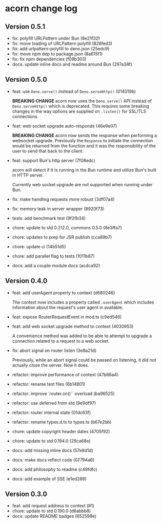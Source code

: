 # acorn change log

## Version 0.5.1

- fix: polyfill URLPattern under Bun (8e21f32)
- fix: move loading of URLPattern polyfill (828fed3)
- fix: add urlpattern-polyfill to deno.json (25edc9)
- fix: move npm dep to package.json (8a615f1)
- fix: fix npm dependencies (f09b303)
- docs: update inline docs and readme around Bun (297a38f)

## Version 0.5.0

- feat: use `Deno.serve()` instead of `Deno.serveHttp()` (014019b)

  **BREAKING CHANGE** acorn now uses the `Deno.serve()` API instead of
  `Deno.serveHttp()` which is deprecated. This requires some breaking changes in
  the way options are supplied on `.listen()` for SSL/TLS connections.

- feat: web socket upgrade auto-responds (46e9e07)

  **BREAKING CHANGE** acorn now sends the response when performing a websocket
  upgrade. Previously the `Response` to initiate the connection would be
  returned from the function and it was the responsibility of the user to send
  that back to the client.

- feat: support Bun's http server (7f08edc)

  acorn will detect if it is running in the Bun runtime and utilize Bun's built
  in HTTP server.

  Currently web socket upgrade are not supported when running under Bun.

- fix: make handling requests more robust (3df07a4)
- fix: memory leak in server wrapper (8920f73)
- tests: add benchmark test (9f2fb34)
- chore: update to std 0.212.0, commons 0.5.0 (8e3ffa7)
- chore: updates to prep for JSR publish (cca89b7)
- chore: update ci (14b51d5)
- chore: add parallel flag to tests (1011b87)
- docs: add a couple module docs (acdca92)

## Version 0.4.0

- feat: add userAgent property to context (d680246)

  The context now includes a property called `.userAgent` which includes
  information about the request's user agent in available.

- feat: expose RouterRequestEvent in mod.ts (c9ed546)

- feat: add web socket upgrade method to context (4030953)

  A convenience method was added to be able to attempt to upgrade a connection
  related to a request to a web socket.

- fix: abort signal on router listen (3e8a21d)

  Previously, while an abort signal could be passed on listening, it did not
  actually close the server. Now it does.

- refactor: improve performance of context (47b66a4)
- refactor: rename test files (6b14801)
- refactor: improve `router.on()`` overload (ba96525)
- refactor: use deferred from std (9e9df97)
- refactor: router internal state (01dc63f)
- refactor: rename types.d.ts to types.ts (b67e2bb)
- chore: update copyright header dates (4705f92)
- chore: update to std 0.194.0 (29ca68e)
- docs: add missing inline docs (57e9d1d)
- docs: make docs reflect code (07794a6)
- docs: add philosophy to readme (c49fdfc)
- docs: add example of SSE (e1ed289)

## Version 0.3.0

- feat: add request address to context (#1)
- chore: update to std 0.190.0 (d6abbb8)
- docs: update README badges (652598e)

